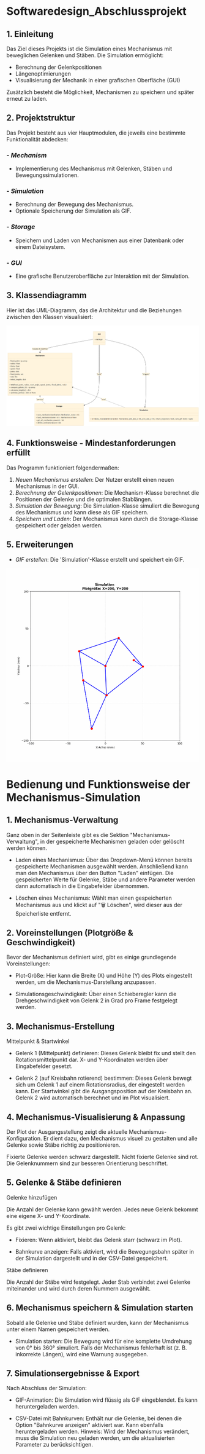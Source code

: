 # Softwaredesign_Abschlussprojekt

## 1. Einleitung
Das Ziel dieses Projekts ist die Simulation eines Mechanismus mit beweglichen Gelenken und Stäben. Die Simulation ermöglicht:

- Berechnung der Gelenkpositionen
- Längenoptimierungen
- Visualisierung der Mechanik in einer grafischen Oberfläche (GUI)

Zusätzlich besteht die Möglichkeit, Mechanismen zu speichern und später erneut zu laden.

## 2. Projektstruktur
Das Projekt besteht aus vier Hauptmodulen, die jeweils eine bestimmte Funktionalität abdecken:

### - *Mechanism*
  - Implementierung des Mechanismus mit Gelenken, Stäben und Bewegungssimulationen.

### - *Simulation*
  - Berechnung der Bewegung des Mechanismus.
  - Optionale Speicherung der Simulation als GIF.

### - *Storage*
  - Speichern und Laden von Mechanismen aus einer Datenbank oder einem Dateisystem.

### - *GUI*
  - Eine grafische Benutzeroberfläche zur Interaktion mit der Simulation.

## 3. Klassendiagramm
Hier ist das UML-Diagramm, das die Architektur und die Beziehungen zwischen den Klassen visualisiert:

![UML-Diagramm](Images/UML-Diagramm.png)

## 4. Funktionsweise - Mindestanforderungen erfüllt
Das Programm funktioniert folgendermaßen:

1. *Neuen Mechanismus erstellen*: Der Nutzer erstellt einen neuen Mechanismus in der GUI.
2. *Berechnung der Gelenkpositionen*: Die Mechanism-Klasse berechnet die Positionen der Gelenke und die optimalen Stablängen.
3. *Simulation der Bewegung*: Die Simulation-Klasse simuliert die Bewegung des Mechanismus und kann diese als GIF speichern.
4. *Speichern und Laden*: Der Mechanismus kann durch die Storage-Klasse gespeichert oder geladen werden.

## 5. Erweiterungen
 - *GIF erstellen*: Die 'Simulation'-Klasse erstellt und speichert ein GIF.

![Strandbeest-GIF](Images/mechanism_simulation.gif)




# Bedienung und Funktionsweise der Mechanismus-Simulation
## 1. Mechanismus-Verwaltung
Ganz oben in der Seitenleiste gibt es die Sektion "Mechanismus-Verwaltung", in der gespeicherte Mechanismen geladen oder gelöscht werden können.

- Laden eines Mechanismus:
Über das Dropdown-Menü können bereits gespeicherte Mechanismen ausgewählt werden. Anschließend kann man den Mechanismus über den Button "Laden" einfügen. Die gespeicherten Werte für Gelenke, Stäbe und andere Parameter werden dann automatisch in die Eingabefelder übernommen.

- Löschen eines Mechanismus:
Wählt man einen gespeicherten Mechanismus aus und klickt auf "🗑 Löschen", wird dieser aus der Speicherliste entfernt.

## 2. Voreinstellungen (Plotgröße & Geschwindigkeit)
Bevor der Mechanismus definiert wird, gibt es einige grundlegende Voreinstellungen:

- Plot-Größe:
Hier kann die Breite (X) und Höhe (Y) des Plots eingestellt werden, um die Mechanismus-Darstellung anzupassen.

- Simulationsgeschwindigkeit:
Über einen Schieberegler kann die Drehgeschwindigkeit von Gelenk 2 in Grad pro Frame festgelegt werden.

## 3. Mechanismus-Erstellung
Mittelpunkt & Startwinkel

- Gelenk 1 (Mittelpunkt) definieren:
Dieses Gelenk bleibt fix und stellt den Rotationsmittelpunkt dar.
X- und Y-Koordinaten werden über Eingabefelder gesetzt.

- Gelenk 2 (auf Kreisbahn rotierend) bestimmen:
Dieses Gelenk bewegt sich um Gelenk 1 auf einem Rotationsradius, der eingestellt werden kann.
Der Startwinkel gibt die Ausgangsposition auf der Kreisbahn an.
Gelenk 2 wird automatisch berechnet und im Plot visualisiert.

## 4. Mechanismus-Visualisierung & Anpassung
Der Plot der Ausgangsstellung zeigt die aktuelle Mechanismus-Konfiguration. Er dient dazu, den Mechanismus visuell zu gestalten und alle Gelenke sowie Stäbe richtig zu positionieren.

Fixierte Gelenke werden schwarz dargestellt.
Nicht fixierte Gelenke sind rot.
Die Gelenknummern sind zur besseren Orientierung beschriftet.

## 5. Gelenke & Stäbe definieren

Gelenke hinzufügen

Die Anzahl der Gelenke kann gewählt werden.
Jedes neue Gelenk bekommt eine eigene X- und Y-Koordinate.

Es gibt zwei wichtige Einstellungen pro Gelenk:

- Fixieren: 
Wenn aktiviert, bleibt das Gelenk starr (schwarz im Plot).

- Bahnkurve anzeigen:
Falls aktiviert, wird die Bewegungsbahn später in der Simulation dargestellt und in der CSV-Datei gespeichert.


Stäbe definieren

Die Anzahl der Stäbe wird festgelegt.
Jeder Stab verbindet zwei Gelenke miteinander und wird durch deren Nummern ausgewählt.
## 6. Mechanismus speichern & Simulation starten
Sobald alle Gelenke und Stäbe definiert wurden, kann der Mechanismus unter einem Namen gespeichert werden.

- Simulation starten:
Die Bewegung wird für eine komplette Umdrehung von 0° bis 360° simuliert.
Falls der Mechanismus fehlerhaft ist (z. B. inkorrekte Längen), wird eine Warnung ausgegeben.

## 7. Simulationsergebnisse & Export
Nach Abschluss der Simulation:

- GIF-Animation:
Die Simulation wird flüssig als GIF eingeblendet.
Es kann heruntergeladen werden.

- CSV-Datei mit Bahnkurven:
Enthält nur die Gelenke, bei denen die Option "Bahnkurve anzeigen" aktiviert war.
Kann ebenfalls heruntergeladen werden.
Hinweis:
Wird der Mechanismus verändert, muss die Simulation neu geladen werden, um die aktualisierten Parameter zu berücksichtigen.